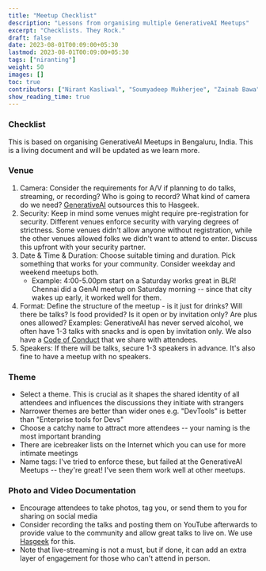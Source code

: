 ```yaml
---
title: "Meetup Checklist"
description: "Lessons from organising multiple GenerativeAI Meetups"
excerpt: "Checklists. They Rock."
draft: false
date: 2023-08-01T00:09:00+05:30
lastmod: 2023-08-01T00:09:00+05:30
tags: ["niranting"]
weight: 50
images: []
toc: true
contributors: ["Nirant Kasliwal", "Soumyadeep Mukherjee", "Zainab Bawa"]
show_reading_time: true
---
```


### Checklist 
This is based on organising GenerativeAI Meetups in Bengaluru, India. This is a living document and will be updated as we learn more.

### Venue
1. Camera: Consider the requirements for A/V if planning to do talks, streaming, or recording? Who is going to record? What kind of camera do we need? [GenerativeAI](https://nirantk.com/community) outsources this to Hasgeek. 
2. Security: Keep in mind some venues might require pre-registration for security. Different venues enforce security with varying degrees of strictness. Some venues didn't allow anyone without registration, while the other venues allowed folks we didn't want to attend to enter. Discuss this upfront with your security partner.
3. Date & Time & Duration: Choose suitable timing and duration. Pick something that works for your community. Consider weekday and weekend meetups both.
    - Example: 4:00-5.00pm start on a Saturday works great in BLR! Chennai did a GenAI meetup on Saturday morning -- since that city wakes up early, it worked well for them.
4. Format: Define the structure of the meetup - is it just for drinks? Will there be talks? Is food provided? Is it open or by invitation only? Are plus ones allowed?
Examples: GenerativeAI has never served alcohol, we often have 1-3 talks with snacks and is open by invitation only. We also have a [Code of Conduct](https://hasgeek.com/about/policy/code) that we share with attendees.
5. Speakers: If there will be talks, secure 1-3 speakers in advance. It's also fine to have a meetup with no speakers.

### Theme
- Select a theme. This is crucial as it shapes the shared identity of all attendees and influences the discussions they initiate with strangers
- Narrower themes are better than wider ones e.g. "DevTools" is better than "Enterprise tools for Devs"
- Choose a catchy name to attract more attendees -- your naming is the most important branding
- There are icebreaker lists on the Internet which you can use for more intimate meetings
- Name tags: I've tried to enforce these, but failed at the GenerativeAI Meetups -- they're great! I've seen them work well at other meetups.

### Photo and Video Documentation
- Encourage attendees to take photos, tag you, or send them to you for sharing on social media
- Consider recording the talks and posting them on YouTube afterwards to provide value to the community and allow great talks to live on. We use [Hasgeek](https://hasgeek.com/) for this.
- Note that live-streaming is not a must, but if done, it can add an extra layer of engagement for those who can't attend in person.

